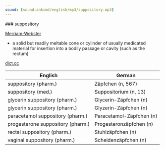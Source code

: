 ```yaml
---
sound: [sound:ankimd/english/mp3/suppository.mp3]
---
```


\### suppository

[Merriam-Webster](https://www.merriam-webster.com/dictionary/suppository)

- a solid but readily meltable cone or cylinder of usually medicated material for insertion into a bodily passage or cavity (such as the rectum)

[dict.cc](https://www.dict.cc/suppository)

| English        | German       |
| -------------- | ------------ |
| suppository (pharm.) | Zäpfchen (n, 567) |
| suppository (med.) | Suppositorium (n, 13) |
| glycerin suppository (pharm.) | Glycerin-Zäpfchen (n) |
| glycerin suppository (pharm.) | Glyzerin-Zäpfchen (n) |
| paracetamol suppository (pharm.) | Paracetamol-Zäpfchen (n) |
| progesterone suppository (pharm.) | Progesteronzäpfchen (n) |
| rectal suppository (pharm.) | Stuhlzäpfchen (n) |
| vaginal suppository (pharm.) | Scheidenzäpfchen (n) |
